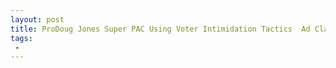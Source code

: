 ```yaml
---
layout: post
title: ProDoug Jones Super PAC Using Voter Intimidation Tactics  Ad Claims Your Vote Is Public Record
tags:
 -
---
```


